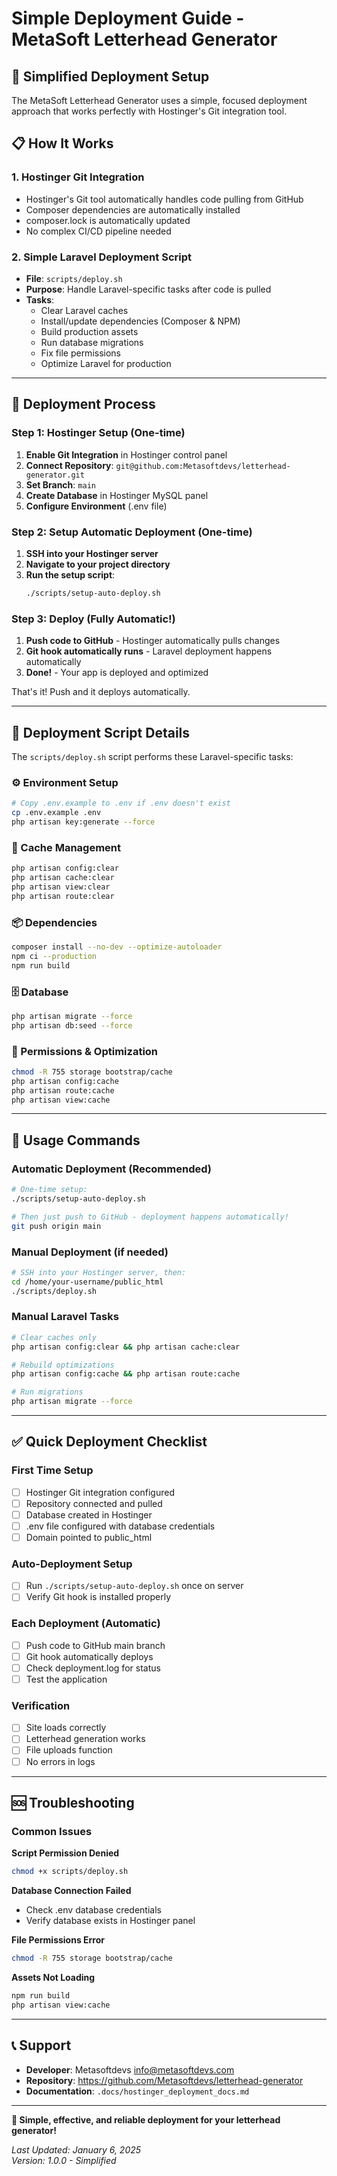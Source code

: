 # Simple Deployment Guide - MetaSoft Letterhead Generator

## 🎯 Simplified Deployment Setup

The MetaSoft Letterhead Generator uses a simple, focused deployment approach that works perfectly with Hostinger's Git integration tool.

## 📋 How It Works

### 1. **Hostinger Git Integration**
- Hostinger's Git tool automatically handles code pulling from GitHub
- Composer dependencies are automatically installed
- composer.lock is automatically updated
- No complex CI/CD pipeline needed

### 2. **Simple Laravel Deployment Script**
- **File**: `scripts/deploy.sh`
- **Purpose**: Handle Laravel-specific tasks after code is pulled
- **Tasks**:
  - Clear Laravel caches
  - Install/update dependencies (Composer & NPM)
  - Build production assets
  - Run database migrations
  - Fix file permissions
  - Optimize Laravel for production

---

## 🚀 Deployment Process

### Step 1: Hostinger Setup (One-time)
1. **Enable Git Integration** in Hostinger control panel
2. **Connect Repository**: `git@github.com:Metasoftdevs/letterhead-generator.git`
3. **Set Branch**: `main`
4. **Create Database** in Hostinger MySQL panel
5. **Configure Environment** (.env file)

### Step 2: Setup Automatic Deployment (One-time)
1. **SSH into your Hostinger server**
2. **Navigate to your project directory**
3. **Run the setup script**:
   ```bash
   ./scripts/setup-auto-deploy.sh
   ```

### Step 3: Deploy (Fully Automatic!)
1. **Push code to GitHub** - Hostinger automatically pulls changes
2. **Git hook automatically runs** - Laravel deployment happens automatically
3. **Done!** - Your app is deployed and optimized

That's it! Push and it deploys automatically.

---

## 📝 Deployment Script Details

The `scripts/deploy.sh` script performs these Laravel-specific tasks:

### ⚙️ Environment Setup
```bash
# Copy .env.example to .env if .env doesn't exist
cp .env.example .env
php artisan key:generate --force
```

### 🧹 Cache Management
```bash
php artisan config:clear
php artisan cache:clear
php artisan view:clear
php artisan route:clear
```

### 📦 Dependencies
```bash
composer install --no-dev --optimize-autoloader
npm ci --production
npm run build
```

### 🗄️ Database
```bash
php artisan migrate --force
php artisan db:seed --force
```

### 🔐 Permissions & Optimization
```bash
chmod -R 755 storage bootstrap/cache
php artisan config:cache
php artisan route:cache
php artisan view:cache
```

---

## 🔧 Usage Commands

### Automatic Deployment (Recommended)
```bash
# One-time setup:
./scripts/setup-auto-deploy.sh

# Then just push to GitHub - deployment happens automatically!
git push origin main
```

### Manual Deployment (if needed)
```bash
# SSH into your Hostinger server, then:
cd /home/your-username/public_html
./scripts/deploy.sh
```

### Manual Laravel Tasks
```bash
# Clear caches only
php artisan config:clear && php artisan cache:clear

# Rebuild optimizations
php artisan config:cache && php artisan route:cache

# Run migrations
php artisan migrate --force
```

---

## ✅ Quick Deployment Checklist

### First Time Setup
- [ ] Hostinger Git integration configured
- [ ] Repository connected and pulled
- [ ] Database created in Hostinger
- [ ] .env file configured with database credentials
- [ ] Domain pointed to public_html

### Auto-Deployment Setup
- [ ] Run `./scripts/setup-auto-deploy.sh` once on server
- [ ] Verify Git hook is installed properly

### Each Deployment (Automatic)
- [ ] Push code to GitHub main branch
- [ ] Git hook automatically deploys
- [ ] Check deployment.log for status
- [ ] Test the application

### Verification
- [ ] Site loads correctly
- [ ] Letterhead generation works
- [ ] File uploads function
- [ ] No errors in logs

---

## 🆘 Troubleshooting

### Common Issues

**Script Permission Denied**
```bash
chmod +x scripts/deploy.sh
```

**Database Connection Failed**
- Check .env database credentials
- Verify database exists in Hostinger panel

**File Permissions Error**
```bash
chmod -R 755 storage bootstrap/cache
```

**Assets Not Loading**
```bash
npm run build
php artisan view:cache
```

---

## 📞 Support

- **Developer**: Metasoftdevs <info@metasoftdevs.com>
- **Repository**: https://github.com/Metasoftdevs/letterhead-generator
- **Documentation**: `.docs/hostinger_deployment_docs.md`

---

**🎉 Simple, effective, and reliable deployment for your letterhead generator!**

*Last Updated: January 6, 2025*  
*Version: 1.0.0 - Simplified*